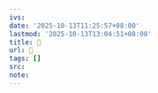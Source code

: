```yaml
---
ivs:
date: '2025-10-13T11:25:57+08:00'
lastmod: '2025-10-13T13:04:51+08:00'
title: 󰋩
url: 󰋩
tags: []
src:
note:
---
```

